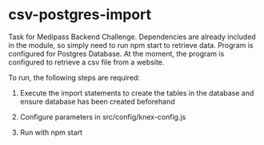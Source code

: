 # csv-postgres-import

Task for Medipass Backend Challenge. Dependencies are already included in the module, so simply need to run npm start to retrieve data.
Program is configured for Postgres Database. At the moment, the program is configured to retrieve a csv file from a website.

To run, the following steps are required:

1. Execute the import statements to create the tables in the database and ensure database has been created beforehand

2. Configure parameters in src/config/knex-config.js

3. Run with npm start
